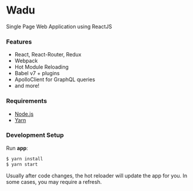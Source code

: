 # Wadu

Single Page Web Application using ReactJS

### Features
- React, React-Router, Redux
- Webpack
- Hot Module Reloading
- Babel v7 + plugins
- ApolloClient for GraphQL queries
- and more!

### Requirements

- [Node.js](https://nodejs.org/)
- [Yarn](https://yarnpkg.com/lang/en/)

### Development Setup

Run **app**:
```bash
$ yarn install
$ yarn start
```

Usually after code changes, the hot reloader will update the app for you.
In some cases, you may require a refresh.
